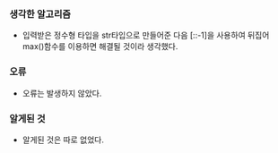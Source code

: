 ### 생각한 알고리즘
 - 입력받은 정수형 타입을 str타입으로 만들어준 다음 [::-1]을 사용하여 뒤집어 max()함수를 이용하면 해결될 것이라 생각했다.

### 오류
 - 오류는 발생하지 않았다.

### 알게된 것 
 - 알게된 것은 따로 없었다.
